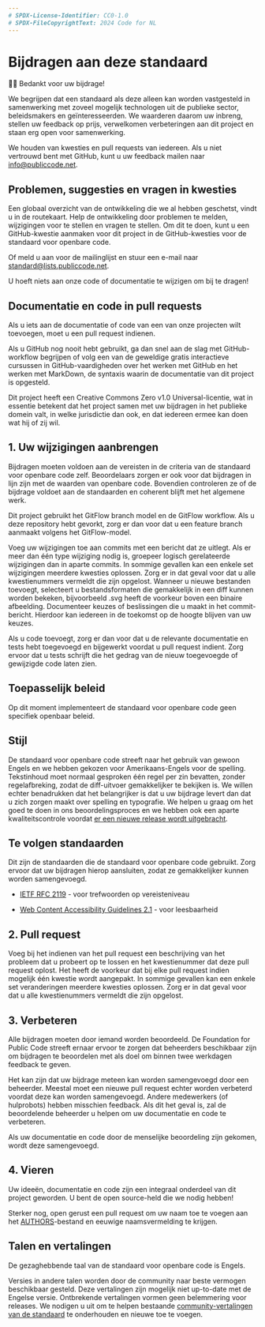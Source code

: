 ```yaml
---
# SPDX-License-Identifier: CC0-1.0
# SPDX-FileCopyrightText: 2024 Code for NL
---
```


# Bijdragen aan deze standaard

🙇‍♀️ Bedankt voor uw bijdrage!

We begrijpen dat een standaard als deze alleen kan worden vastgesteld in samenwerking met zoveel mogelijk technologen uit de publieke sector, beleidsmakers en geïnteresseerden. We waarderen daarom uw inbreng, stellen uw feedback op prijs, verwelkomen verbeteringen aan dit project en staan erg open voor samenwerking.

We houden van kwesties en pull requests van iedereen. Als u niet vertrouwd bent met GitHub, kunt u uw feedback mailen naar <info@publiccode.net>.

## Problemen, suggesties en vragen in kwesties

Een globaal overzicht van de ontwikkeling die we al hebben geschetst, vindt u in de routekaart. Help de ontwikkeling door problemen te melden, wijzigingen voor te stellen en vragen te stellen. Om dit te doen, kunt u een GitHub-kwestie aanmaken voor dit project in de GitHub-kwesties voor de standaard voor openbare code.

Of meld u aan voor de mailinglijst en stuur een e-mail naar standard@lists.publiccode.net.

U hoeft niets aan onze code of documentatie te wijzigen om bij te dragen!

## Documentatie en code in pull requests

Als u iets aan de documentatie of code van een van onze projecten wilt toevoegen, moet u een pull request indienen.

Als u GitHub nog nooit hebt gebruikt, ga dan snel aan de slag met GitHub-workflow begrijpen of volg een van de geweldige gratis interactieve cursussen in GitHub-vaardigheden over het werken met GitHub en het werken met MarkDown, de syntaxis waarin de documentatie van dit project is opgesteld.

Dit project heeft een Creative Commons Zero v1.0 Universal-licentie, wat in essentie betekent dat het project samen met uw bijdragen in het publieke domein valt, in welke jurisdictie dan ook, en dat iedereen ermee kan doen wat hij of zij wil.

## 1. Uw wijzigingen aanbrengen

Bijdragen moeten voldoen aan de vereisten in de criteria van de standaard voor openbare code zelf. Beoordelaars zorgen er ook voor dat bijdragen in lijn zijn met de waarden van openbare code. Bovendien controleren ze of de bijdrage voldoet aan de standaarden en coherent blijft met het algemene werk.

Dit project gebruikt het GitFlow branch model en de GitFlow workflow. Als u deze repository hebt gevorkt, zorg er dan voor dat u een feature branch aanmaakt volgens het GitFlow-model.

Voeg uw wijzigingen toe aan commits met een bericht dat ze uitlegt. Als er meer dan één type wijziging nodig is, groepeer logisch gerelateerde wijzigingen dan in aparte commits. In sommige gevallen kan een enkele set wijzigingen meerdere kwesties oplossen. Zorg er in dat geval voor dat u alle kwestienummers vermeldt die zijn opgelost. Wanneer u nieuwe bestanden toevoegt, selecteert u bestandsformaten die gemakkelijk in een diff kunnen worden bekeken, bijvoorbeeld .svg heeft de voorkeur boven een binaire afbeelding. Documenteer keuzes of beslissingen die u maakt in het commit-bericht. Hierdoor kan iedereen in de toekomst op de hoogte blijven van uw keuzes.

Als u code toevoegt, zorg er dan voor dat u de relevante documentatie en tests hebt toegevoegd en bijgewerkt voordat u pull request indient. Zorg ervoor dat u tests schrijft die het gedrag van de nieuw toegevoegde of gewijzigde code laten zien.

## Toepasselijk beleid

Op dit moment implementeert de standaard voor openbare code geen specifiek openbaar beleid.

## Stijl

De standaard voor openbare code streeft naar het gebruik van gewoon Engels en we hebben gekozen voor Amerikaans-Engels voor de spelling. Tekstinhoud moet normaal gesproken één regel per zin bevatten, zonder regelafbreking, zodat de diff-uitvoer gemakkelijker te bekijken is. We willen echter benadrukken dat het belangrijker is dat u uw bijdrage levert dan dat u zich zorgen maakt over spelling en typografie. We helpen u graag om het goed te doen in ons beoordelingsproces en we hebben ook een aparte kwaliteitscontrole voordat [er een nieuwe release wordt uitgebracht].

## Te volgen standaarden

Dit zijn de standaarden die de standaard voor openbare code gebruikt. Zorg ervoor dat uw bijdragen hierop aansluiten, zodat ze gemakkelijker kunnen worden samengevoegd.

-   [IETF RFC 2119] - voor trefwoorden op vereisteniveau

-   [Web Content Accessibility Guidelines 2.1] - voor leesbaarheid

## 2. Pull request

Voeg bij het indienen van het pull request een beschrijving van het probleem dat u probeert op te lossen en het kwestienummer dat deze pull request oplost. Het heeft de voorkeur dat bij elke pull request indien mogelijk één kwestie wordt aangepakt. In sommige gevallen kan een enkele set veranderingen meerdere kwesties oplossen. Zorg er in dat geval voor dat u alle kwestienummers vermeldt die zijn opgelost.

## 3. Verbeteren

Alle bijdragen moeten door iemand worden beoordeeld. De Foundation for Public Code streeft ernaar ervoor te zorgen dat beheerders beschikbaar zijn om bijdragen te beoordelen met als doel om binnen twee werkdagen feedback te geven.

Het kan zijn dat uw bijdrage meteen kan worden samengevoegd door een beheerder. Meestal moet een nieuwe pull request echter worden verbeterd voordat deze kan worden samengevoegd. Andere medewerkers (of hulprobots) hebben misschien feedback. Als dit het geval is, zal de beoordelende beheerder u helpen om uw documentatie en code te verbeteren.

Als uw documentatie en code door de menselijke beoordeling zijn gekomen, wordt deze samengevoegd.

## 4. Vieren

Uw ideeën, documentatie en code zijn een integraal onderdeel van dit project geworden. U bent de open source-held die we nodig hebben!

Sterker nog, open gerust een pull request om uw naam toe te voegen aan het [AUTHORS]-bestand en eeuwige naamsvermelding te krijgen.

## Talen en vertalingen

De gezaghebbende taal van de standaard voor openbare code is Engels.

Versies in andere talen worden door de community naar beste vermogen beschikbaar gesteld. Deze vertalingen zijn mogelijk niet up-to-date met de Engelse versie. Ontbrekende vertalingen vormen geen belemmering voor releases. We nodigen u uit om te helpen bestaande [community-vertalingen van de standaard] te onderhouden en nieuwe toe te voegen.

  [er een nieuwe release wordt uitgebracht]: https://standard.publiccode.net/docs/releasing.html
  [IETF RFC 2119]: https://tools.ietf.org/html/rfc2119
  [Web Content Accessibility Guidelines 2.1]: https://www.w3.org/WAI/WCAG22/quickref/?showtechniques=315#reading-level
  [AUTHORS]: https://standard.publiccode.net/AUTHORS.html
  [community-vertalingen van de standaard]: https://github.com/publiccodenet/community-translations-standard
